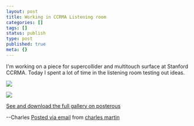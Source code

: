 ```yaml
---
layout: post
title: Working in CCRMA Listening room
categories: []
tags: []
status: publish
type: post
published: true
meta: {}
---
```




I'm working on a piece for supercollider and multitouch surface at Stanford CCRMA. Today I spent a lot of time in the listening room testing out ideas.

![]({{site.baseurl}}/assets/posterous/charlesmartin/07/2010-07-CCRMA1.jpg)

![]({{site.baseurl}}/assets/posterous/charlesmartin/07/2010-07-CCRMA2.jpg)

[See and download the full gallery on posterous](http://charlesmartin.posterous.com/working-in-ccrma-listening-room)

--Charles 
[Posted via email](http://posterous.com)  from 
[charles martin](http://charlesmartin.posterous.com/working-in-ccrma-listening-room)
